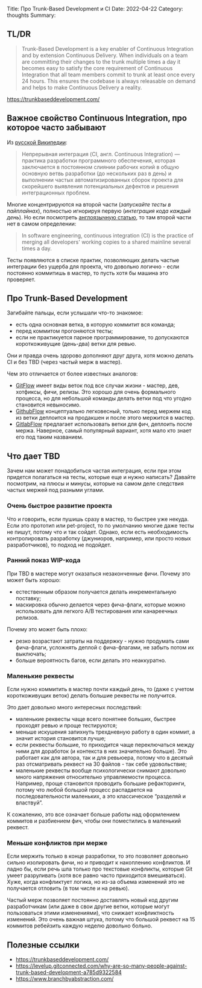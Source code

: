 Title: Про Trunk-Based Development и CI
Date: 2022-04-22
Category: thoughts
Summary:

## TL/DR

> Trunk-Based Development is a key enabler of Continuous Integration
> and by extension Continuous Delivery. When individuals on a team
> are committing their changes to the trunk multiple times a day
> it becomes easy to satisfy the core requirement of
> Continuous Integration that all team members commit to trunk
> at least once every 24 hours. This ensures the codebase is always
> releasable on demand and helps to make Continuous Delivery a reality.

<https://trunkbaseddevelopment.com/>

## Важное свойство Continuous Integration, про которое часто забывают

Из [русской Википедии](https://ru.wikipedia.org/wiki/%D0%9D%D0%B5%D0%BF%D1%80%D0%B5%D1%80%D1%8B%D0%B2%D0%BD%D0%B0%D1%8F_%D0%B8%D0%BD%D1%82%D0%B5%D0%B3%D1%80%D0%B0%D1%86%D0%B8%D1%8F):

> Непрерывная интеграция (CI, англ. Continuous Integration) — практика разработки
> программного обеспечения, которая заключается в постоянном слиянии рабочих копий
> в общую основную ветвь разработки (до нескольких раз в день)
> и выполнении частых автоматизированных сборок проекта
> для скорейшего выявления потенциальных дефектов и решения интеграционных проблем.

Многие концентрируются на второй части (*запускайте тесты в пайплайнах*),
полностью игнорируя первую (*интеграция кода каждый день*).
Но если посмотреть [англоязычную статью](https://en.wikipedia.org/wiki/Continuous_integration),
то там второй части нет в самом определении:

> In software engineering, continuous integration (CI) is the practice of merging
> all developers' working copies to a shared mainline several times a day.

Тесты появляются в списке практик, позволяющих делать частые интеграции
без ущерба для проекта, что довольно логично - если постоянно коммитишь в мастер,
то пусть хотя бы машина это проверяет.

## Про Trunk-Based Development

Загибайте пальцы, если услышали что-то знакомое:

- есть одна основная ветка, в которую коммитит вся команда;
- перед коммитом прогоняются тесты;
- если не практикуется парное программирование,
  то допускаются короткоживущие (день-два) ветки для ревью.

Они и правда очень здорово дополняют друг друга,
хотя можно делать CI и без TBD (через частый мерж в мастер).

Чем это отличается от более известных аналогов:

- [GitFlow](https://nvie.com/posts/a-successful-git-branching-model/)
  имеет виды веток под все случаи жизни - мастер, дев, хотфиксы, фичи, релизы.
  Это хорошо для очень формального процесса,
  но для небольшой команды делать ветки под что угодно становится невыносимо.
- [GithubFlow](https://guides.github.com/introduction/flow/)
  концептуально легковесный, только перед мержем код из ветки
  деплоится на продакшен и после этого мержится в мастер.
- [GitlabFlow](https://docs.gitlab.com/ee/topics/gitlab_flow.html)
  предлагает использовать ветки для фич, деплоить после мержа.
  Наверное, самый популярный вариант, хотя мало кто знает его под таким названием.

## Что дает TBD

Зачем нам может понадобиться частая интеграция, если при этом придется
полагаться на тесты, которые еще и нужно написать?
Давайте посмотрим, на плюсы и минусы,
которые на самом деле следствия частых мержей под разными углами.

### Очень быстрое развитие проекта

Что и говорить, если пушишь сразу в мастер, то быстрее уже некуда.
Если это прототип или pet-project, то по умолчанию многие даже тесты не пишут,
потому что и так сойдет.
Однако, если есть необходимость контролировать разработку
(джуниоров, например, или просто новых разработчиков),
то подход не подойдет.

### Ранний показ WIP-кода

При TBD в мастере могут оказаться незаконченные фичи.
Почему это может быть хорошо:

- естественным образом получается делать инкрементальную поставку;
- маскировка обычно делается через фича-флаги,
  которые можно использовать для легкого A/B тестирования
  или канареечных релизов.

Почему это может быть плохо:

- резко возрастают затраты на поддержку - нужно продумать сами фича-флаги,
  усложнять деплой с фича-флагами, не забыть потом их выключать;
- больше вероятность багов, если делать это неаккуратно.

### Маленькие реквесты

Если нужно коммитить в мастер почти каждый день,
то (даже с учетом короткоживущих веток) делать большие реквесты не получится.

Это дает довольно много интересных последствий:

- маленькие реквесты чаще всего понятнее больших,
  быстрее проходят ревью и проще тестируются;
- меньше искушения запихнуть трехдневную работу в один коммит,
  а значит история становится лучше;
- если реквесты большие, то приходится чаще переключаться между ними
  для доработок (и контекста в них значительно больше).
  Это работает как для автора, так и для ревьюера,
  потому что в десятый раз отсматривать реквест на 30 файлов -
  так себе удовольствие;
- маленькие реквесты вообще психологически снимают
  довольно много напряжения относительно управляемости процесса.
  Например, проще становится проводить большие рефакторинги,
  потому что любой большой процесс распадается на последовательности маленьких,
  а это классическое “разделяй и властвуй”.

К сожалению, это все означает больше работы над оформлением коммитов
и разбиением фич, чтобы они поместились в маленький реквест.

### Меньше конфликтов при мерже

Если мержить только в конце разработки,
то это позволяет довольно сильно изолировать фичи,
но и приводит к накоплению конфликтов.
И ладно бы, если речь шла только про текстовые конфликты,
которые Git умеет разруливать (хотя все равно часто приходится вмешиваться).
Хуже, когда конфликтует логика, но из-за объема изменений
это не получается отловить (в том числе и на ревью).

Частый мерж позволяет постоянно доставлять новый код другим разработчикам
(или даже в свои другие ветки, которые могут пользоваться этими изменениями),
что снижает конфликтность изменений.
Это очень важная штука, потому что большой реквест на 15 коммитов
ребейзить каждую неделю довольно больно.

## Полезные ссылки

- <https://trunkbaseddevelopment.com/>
- <https://levelup.gitconnected.com/why-are-so-many-people-against-trunk-based-development-a785d9322584>
- <https://www.branchbyabstraction.com/>
